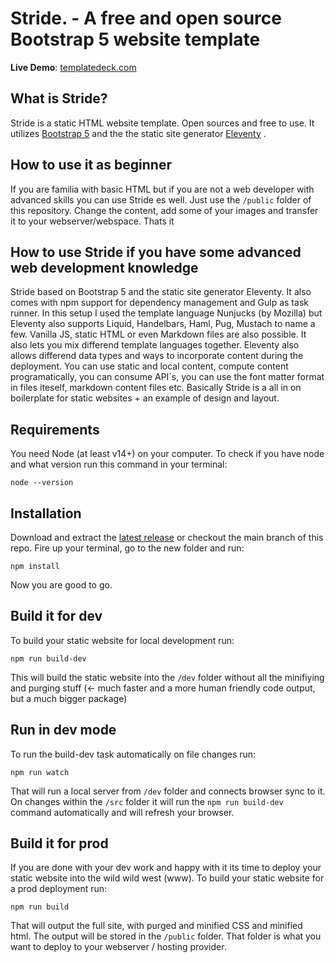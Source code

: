 # Stride. - A free and open source Bootstrap 5 website template

**Live Demo**: <a href="https://templatedeck.com/" target="_blank">templatedeck.com</a>

## What is Stride?
Stride is a static HTML website template. Open sources and free to use. 
It utilizes <a href="https://getbootstrap.com/" target="_blank">Bootstrap 5</a> and the the static site generator <a href="https://www.11ty.dev/" target="_blank">Eleventy</a> .

## How to use it as beginner
If you are familia with basic HTML but if you are not a web developer with advanced skills you can use Stride es well. Just use the `/public` folder of this repository. Change the content, add some of your images and transfer it to your webserver/webspace. Thats it

## How to use Stride if you have some advanced web development knowledge
Stride based on Bootstrap 5 and the static site generator Eleventy. It also comes with npm support for dependency management and Gulp as task runner.
In this setup I used the template language Nunjucks (by Mozilla) but Eleventy also supports Liquid, Handelbars, Haml, Pug, Mustach to name a few. Vanilla JS, static HTML or even Markdown files are also possible. It also lets you mix differend template languages together.
Eleventy also allows differend data types and ways to incorporate content during the deployment. You can use static and local content, compute content programatically, you can consume API´s, you can use the font matter format in files iteself, markdown content files etc.
Basically Stride is a all in on boilerplate for static websites + an example of design and layout.

## Requirements
You need Node (at least v14+) on your computer. To check if you have node and what version run this command in your terminal:
```
node --version
```

## Installation
Download and extract the [latest release](https://github.com/holger1411/11straps/releases) or checkout the main branch of this repo.
Fire up your terminal, go to the new folder and run:
```
npm install
```
Now you are good to go.

## Build it for dev
To build your static website for local development run:
```
npm run build-dev
```
This will build the static website into the `/dev` folder without all the minifiying and purging stuff (<- much faster and a more human friendly code output, but a much bigger package)

## Run in dev mode
To run the build-dev task automatically on file changes run:
```
npm run watch
```
That will run a local server from `/dev` folder and connects browser sync to it. On changes within the `/src` folder it will run the `npm run build-dev` command automatically and will refresh your browser.

## Build it for prod
If you are done with your dev work and happy with it its time to deploy your static website into the wild wild west (www). To build your static website for a prod deployment run:
```
npm run build
```
That will output the full site, with purged and minified CSS and minified html. The output will be stored in the `/public` folder. That folder is what you want to deploy to your webserver / hosting provider.
